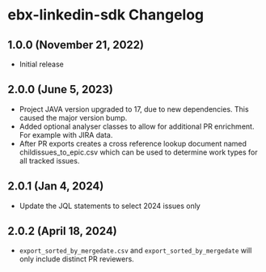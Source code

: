 # ebx-linkedin-sdk Changelog

## 1.0.0 (November 21, 2022)

* Initial release

## 2.0.0 (June 5, 2023)

* Project JAVA version upgraded to 17, due to new dependencies. This caused the major version bump.
* Added optional analyser classes to allow for additional PR enrichment. For example with JIRA data.
* After PR exports creates a cross reference lookup document named childissues_to_epic.csv which 
  can be used to determine work types for all tracked issues.

## 2.0.1 (Jan 4, 2024)

* Update the JQL statements to select 2024 issues only

## 2.0.2 (April 18, 2024)

* `export_sorted_by_mergedate.csv` and `export_sorted_by_mergedate` will only include distinct 
  PR reviewers.

